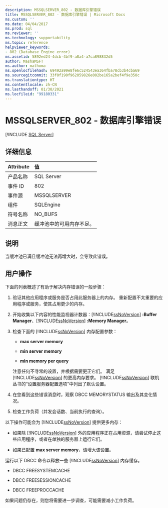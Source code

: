 ```yaml
---
description: MSSQLSERVER_802 - 数据库引擎错误
title: MSSQLSERVER_802 - 数据库引擎错误 | Microsoft Docs
ms.custom: ''
ms.date: 04/04/2017
ms.prod: sql
ms.reviewer: ''
ms.technology: supportability
ms.topic: reference
helpviewer_keywords:
- 802 (Database Engine error)
ms.assetid: 5892ed24-4dcb-4bf9-a8a4-a7ca898832d5
author: MashaMSFT
ms.author: mathoma
ms.openlocfilehash: 69492a99e8fe6c524543ea364fba78cb3b4cba69
ms.sourcegitcommit: 33f0f190f962059826e002be165a2bef4f9e350c
ms.translationtype: HT
ms.contentlocale: zh-CN
ms.lasthandoff: 01/30/2021
ms.locfileid: "99180331"
---
```

# <a name="mssqlserver_802---database-engine-error"></a>MSSQLSERVER_802 - 数据库引擎错误
 [!INCLUDE [SQL Server](../../includes/applies-to-version/sqlserver.md)]
  
## <a name="details"></a>详细信息  
  
| Attribute | 值 |  
| :-------- | :---- |  
|产品名称|SQL Server|  
|事件 ID|802|  
|事件源|MSSQLSERVER|  
|组件|SQLEngine|  
|符号名称|NO_BUFS|  
|消息正文|缓冲池中的可用内存不足。|  
  
## <a name="explanation"></a>说明  
当缓冲池已满且缓冲池无法再增大时，会导致此错误。  
  
## <a name="user-action"></a>用户操作  
下面的列表概述了有助于解决内存错误的一般步骤：  
  
1.  验证其他应用程序或服务是否占用此服务器上的内存。 重新配置不太重要的应用程序或服务，使其占用更少的内存。  
  
2.  开始收集以下内容的性能监视器计数器：[!INCLUDE[ssNoVersion](../../includes/ssnoversion-md.md)] **:Buffer Manager**、[!INCLUDE[ssNoVersion](../../includes/ssnoversion-md.md)] **:Memory Manager**。  
  
3.  检查下面的 [!INCLUDE[ssNoVersion](../../includes/ssnoversion-md.md)] 内存配置参数：  
  
    -   **max server memory**  
  
    -   **min server memory**  
  
    -   **min memory per query**  
  
    注意任何不寻常的设置，并根据需要更正它们。 满足 [!INCLUDE[ssNoVersion](../../includes/ssnoversion-md.md)] 的更高内存要求。 [!INCLUDE[ssNoVersion](../../includes/ssnoversion-md.md)] 联机丛书的“设置服务器配置选项”中列出了默认设置。  
  
4.  在您看到这些错误消息时，观察 DBCC MEMORYSTATUS 输出及其变化情况。  
  
5.  检查工作负荷（并发会话数、当前执行的查询）。  
  
以下操作可能会为 [!INCLUDE[ssNoVersion](../../includes/ssnoversion-md.md)] 提供更多内存：  
  
-   如果除 [!INCLUDE[ssNoVersion](../../includes/ssnoversion-md.md)] 外的应用程序正在占用资源，请尝试停止这些应用程序，或者在单独的服务器上运行它们。  
  
-   如果已配置 **max server memory**，请增大该设置。  
  
运行以下 DBCC 命令以释放一些 [!INCLUDE[ssNoVersion](../../includes/ssnoversion-md.md)] 内存缓存。  
  
-   DBCC FREESYSTEMCACHE  
  
-   DBCC FREESESSIONCACHE  
  
-   DBCC FREEPROCCACHE  
  
如果问题仍存在，则您将需要进一步调查，可能需要减小工作负荷。  
  
